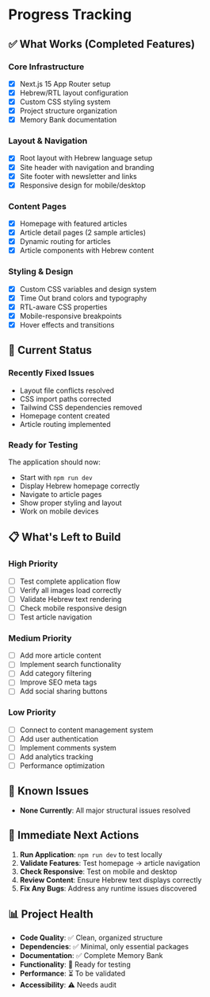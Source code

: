# Progress Tracking

## ✅ What Works (Completed Features)

### Core Infrastructure
- [x] Next.js 15 App Router setup
- [x] Hebrew/RTL layout configuration
- [x] Custom CSS styling system
- [x] Project structure organization
- [x] Memory Bank documentation

### Layout & Navigation
- [x] Root layout with Hebrew language setup
- [x] Site header with navigation and branding
- [x] Site footer with newsletter and links
- [x] Responsive design for mobile/desktop

### Content Pages
- [x] Homepage with featured articles
- [x] Article detail pages (2 sample articles)
- [x] Dynamic routing for articles
- [x] Article components with Hebrew content

### Styling & Design
- [x] Custom CSS variables and design system
- [x] Time Out brand colors and typography
- [x] RTL-aware CSS properties
- [x] Mobile-responsive breakpoints
- [x] Hover effects and transitions

## 🔄 Current Status

### Recently Fixed Issues
- Layout file conflicts resolved
- CSS import paths corrected
- Tailwind CSS dependencies removed
- Homepage content created
- Article routing implemented

### Ready for Testing
The application should now:
- Start with `npm run dev`
- Display Hebrew homepage correctly
- Navigate to article pages
- Show proper styling and layout
- Work on mobile devices

## 📋 What's Left to Build

### High Priority
- [ ] Test complete application flow
- [ ] Verify all images load correctly
- [ ] Validate Hebrew text rendering
- [ ] Check mobile responsive design
- [ ] Test article navigation

### Medium Priority
- [ ] Add more article content
- [ ] Implement search functionality
- [ ] Add category filtering
- [ ] Improve SEO meta tags
- [ ] Add social sharing buttons

### Low Priority
- [ ] Connect to content management system
- [ ] Add user authentication
- [ ] Implement comments system
- [ ] Add analytics tracking
- [ ] Performance optimization

## 🐛 Known Issues
- **None Currently**: All major structural issues resolved

## 🎯 Immediate Next Actions
1. **Run Application**: `npm run dev` to test locally
2. **Validate Features**: Test homepage → article navigation
3. **Check Responsive**: Test on mobile and desktop
4. **Review Content**: Ensure Hebrew text displays correctly
5. **Fix Any Bugs**: Address any runtime issues discovered

## 📊 Project Health
- **Code Quality**: ✅ Clean, organized structure
- **Dependencies**: ✅ Minimal, only essential packages
- **Documentation**: ✅ Complete Memory Bank
- **Functionality**: 🔄 Ready for testing
- **Performance**: ⏳ To be validated
- **Accessibility**: ⚠️ Needs audit

